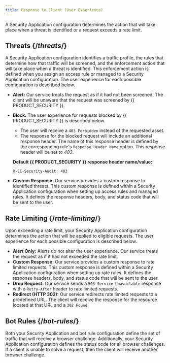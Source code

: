 ```yaml
---
title: Response to Client (User Experience)
---
```


A Security Application configuration determines the action that
will take place when a threat is identified or a request exceeds a rate
limit.

## Threats {/*threats*/}

A Security Application configuration identifies a traffic
profile, the rules that determine how that traffic will be screened, and
the enforcement action that will take place when a threat is identified.
This enforcement action is defined when you assign an access rule or
managed to a Security Application configuration. The user
experience for each possible configuration is described below.
-   **Alert:** Our service treats the request as if it had not been screened. The client will be unaware that the request was screened by {{ PRODUCT_SECURITY }}.
-   **Block:** The user experience for requests blocked by {{ PRODUCT_SECURITY }} is described below.
    -   The user will receive a `403 Forbidden` instead of the requested asset.
    -   The response for the blocked request will include an additional response header. The name of this response header is defined by the corresponding rule's `Response Header Name` option. This response header will be set to *403*.

    **Default {{ PRODUCT_SECURITY }} response header name/value:**

    `X-EC-Security-Audit: 403`

-   **Custom Response:** Our service provides a custom response to identified threats. This custom response is defined within a Security Application configuration when setting up access rules and managed rules. It defines the response headers, body, and status code that will be sent to the user.

## Rate Limiting {/*rate-limiting*/}

Upon exceeding a rate limit, your Security Application
configuration determines the action that will be applied to eligible
requests. The user experience for each possible configuration is
described below.
-   **Alert Only:** Alerts do not alter the user experience. Our service treats the request as if it had not exceeded the rate limit.                                                                                                                                                  
-   **Custom Response:** Our service provides a custom response to rate limited requests. This custom response is defined within a Security Application configuration when setting up rate rules. It defines the response headers, body, and status code that will be sent to the user.
-   **Drop Request:** Our service sends a `503 Service Unavailable` response with a `Retry-After` header to rate limited requests.
-   **Redirect (HTTP 302):** Our service redirects rate limited requests to a predefined URL. The client will receive the response for the resource located at that URL and a `302 Found`.

## Bot Rules {/*bot-rules*/}

Both your Security Application and bot rule configuration define the set of traffic that will receive a browser challenge. Additionally, your Security Application configuration defines the status code for all browser challenges. If a client is unable to solve a request, then the client will receive another browser challenge.  